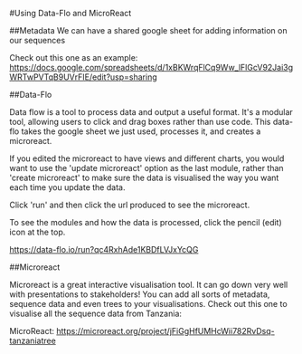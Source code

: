 #Using Data-Flo and MicroReact 

##Metadata
We can have a shared google sheet for adding information on our sequences

Check out this one as an example:
https://docs.google.com/spreadsheets/d/1xBKWrqFlCq9Ww_lFlGcV92Jai3gWRTwPVTqB9UVrFIE/edit?usp=sharing

##Data-Flo

Data flow is a tool to process data and output a useful format. It's a modular tool, allowing users to click and drag boxes rather than use code. This data-flo takes the google sheet we just used, processes it, and creates a microreact. 

If you edited the microreact to have views and different charts, you would want to use the 'update microreact' option as the last module, rather than 'create microreact' to make sure the data is visualised the way you want each time you update the data. 

Click 'run' and then click the url produced to see the microreact. 

To see the modules and how the data is processed, click the pencil (edit) icon at the top.

https://data-flo.io/run?qc4RxhAde1KBDfLVJxYcQG


##Microreact

Microreact is a great interactive visualisation tool. It can go down very well with presentations to stakeholders! You can add all sorts of metadata, sequence data and even trees to your visualisations. Check out this one to visualise all the sequence data from Tanzania:

MicroReact: https://microreact.org/project/jFiGgHfUMHcWii782RvDsq-tanzaniatree
